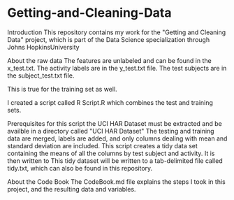 # Getting-and-Cleaning-Data

Introduction
This repository contains my work for the "Getting and Cleaning Data" project, which is part of the Data Science specialization through Johns HopkinsUniversity

About the raw data
The features are unlabeled and can be found in the x_test.txt. The activity labels are in the y_test.txt file. The test subjects are in the subject_test.txt file.

This is true for the training set as well.

I created a script called R Script.R which combines the test and training sets. 

Prerequisites for this script
the UCI HAR Dataset must be extracted and be availble in a directory called "UCI HAR Dataset"
The testing and training data are merged, labels are added, and only columns dealing with mean and standard deviation are included. This script creates a tidy data set containing the means of all the columns by test subject and activity. It is then written to This tidy dataset will be written to a tab-delimited file called tidy.txt, which can also be found in this repository.

About the Code Book
The CodeBook.md file explains the steps I took in this project, and the resulting data and variables.
